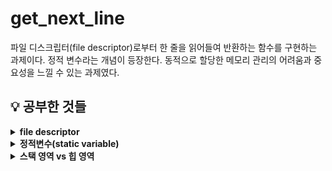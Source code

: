 # get_next_line

파일 디스크립터(file descriptor)로부터 한 줄을 읽어들여 반환하는 함수를 구현하는 과제이다. 정적 변수라는 개념이 등장한다. 동적으로 할당한 메모리 관리의 어려움과 중요성을 느낄 수 있는 과제였다.

## 💡 공부한 것들

<details>
<summary><b>file descriptor</b></summary>
 
 - 리눅스에서의 파일  디스크립터는 프로세스에서 열린 파일의 목록을 관리하는 테이블의 인덱스로 파일 디스크립터를 이용해 해당 파일의 주소를 참조하여 접근할 수 있다.
 - 파일 디스크립터는 0 이상의 정수값을 가지며 0은 표준 입력, 1은 표준 출력, 2는 표준 에러로 기본적으로 할당된다.
 - 따라서 프로세스에서 파일을 열면 3번부터 차례대로 할당받게 된다.
 - 참고: [get_next_line](https://80000coding.oopy.io/4d3eba5f-5d2d-4bec-b0a2-fa058d67c643#56d19da82b7847a89d0eca867a9a2484)
<br>
</details>

<details>
<summary><b>정적변수(static variable)</b></summary>

 - 정적변수는 전역변수처럼 프로그램이 시작될때 메모리에 생성되고 프로그램이 종료될때 소멸되는 변수이다.
 - 이때 초기값이 있으면 Data 영역에 생성되고 초기값이 없으면 BSS 영역에 생성되어 초기값으로 0이 들어간다고 한다.
 - 정적변수는 다시 정적 지역변수와 정적 전역변수로 나뉘는데 정적 지역변수는 함수의 중괄호 안에서만 사용할 수 있고 정적 전역변수는 해당 소스파일 내부에서만 사용할 수 있다.
 - 따라서 전역변수처럼 extern 키워드를 이용해 외부 파일에서 참조하는 것이 불가능하다.
 - 정적 변수는 초기화가 한번만 진행되므로 함수의 실행이 끝나고 다시 함수를 호출해도 기존에 가지고 있던 값을 그대로 가지고 있다.
 - 참고: [c언어 정적변수, 지역변수, 전역변수 비교 (static, local, global)](https://code4human.tistory.com/128)
 - 이번 과제에서는 위와 같은 정적변수의 특성을 이용해 포인터 변수를 정적변수로 선언하여 사용한다. 그런데 주의할 점이 있다.
 - 아래와 같이 포인터 변수에 동적으로 할당받은 메모리 주소를 대입하면 함수를 다시 호출했을 때 포인터 변수에 주소값이 남아있고 문자열을 출력한 결과도 동일하다.
 ```c
 #include <stdlib.h>
 #include <stdio.h>

 void test(void)
 {
	 static char *ptr;

	 if (!ptr)
	 {
		 ptr = (char *)malloc(sizeof(char) * 3);
		 ptr[0] = '4';
		 ptr[1] = '2';
		 ptr[2] = '\0';
	 }
	 printf("%p: %s\n", ptr, ptr);
 }

 void test2(void)
 {
	 char str[3] = "17";
 }

 int main(void)
 {
	 test();
	 test2();
	 test();
	 return (0);
 }
 ```
 > 실행 결과
 <img width="392" alt="get_next_line_1" src="https://user-images.githubusercontent.com/97381683/230557111-6f644c02-f04a-4498-8e19-cdf46159194e.png">
 
 - 그러나 아래와 같이 포인터 변수에 정적 배열의 주소를 대입하고 함수를 다시 호출하면 포인터 변수의 주소값은 그대로지만 문자열을 출력했을 때의 결과가 달라진 것을 확인할 수 있다.
 ```c
 #include <stdio.h>

 void test(void)
 {
	 char str[3];
	 static char *ptr;

	 if (!ptr)
	 {
		 ptr = str;
		 ptr[0] = '4';
		 ptr[1] = '2';
		 ptr[2] = '\0';
	 }
	 printf("%p: %s\n", ptr, ptr);
 }

 void test2(void)
 {
	 char str[3] = "17";
 }

 int main(void)
 {
	 test();
	 test2();
	 test();
	 return (0);
 }
 ```
 > 실행 결과
 <img width="348" alt="get_next_line_2" src="https://user-images.githubusercontent.com/97381683/230560023-06691abc-2f33-4881-b3cd-4e4c1970df7b.png">
 
 > <b>💡 포인터 변수는 정적변수로 선언했으므로 가지고 있는 주소가 유지되지만 스택 영역에 생성된 함수의 지역변수는 함수 실행이 끝나면 메모리가 반환된다. 따라서 다른 함수를 호출할 때 해당 주소에 다른 값이 덮어씌워질 수 있는 것이다. 반면 힙 영역에 동적으로 할당된 변수는 명시적으로 동적 할당을 해제해주지 않는 이상 수명이 유지되므로 주소값을 가지고 있으면 다시 접근할 수 있다. 따라서 포인터 변수를 정적변수로 선언할때는 배열이나 구조체를 동적으로 할당해야 한다.</b>
<br>
</details>

<details>
<summary><b>스택 영역 vs 힙 영역</b></summary>

 - 과제를 하면서 처음에는 버퍼를 정적 배열로 만들어 사용하였는데 동기에게 정적 배열을 사용하면 버퍼 크기가 커질때 에러가 발생할 수 있다는 말을 들었고 실제로 그런 것을 확인하였다.
 - 아래의 코드를 실행하면 컴파일은 되지만 segmentation fault가 발생했다.
 ```c
 #define ARR_SIZE 9000000

 int main(void)
 {
	 char arr[ARR_SIZE];

	 arr[0] = 0;
	 return (0);
 }

  int main(void)
  {
	  test(0);
	  return (0);
  }
 ```
 > 실행 결과
 <img width="491" alt="ft_printf_1" src="https://user-images.githubusercontent.com/97381683/230554949-1e791700-e572-4a13-b1d8-9f6b43f5d7fd.png">

<br>
</details>
